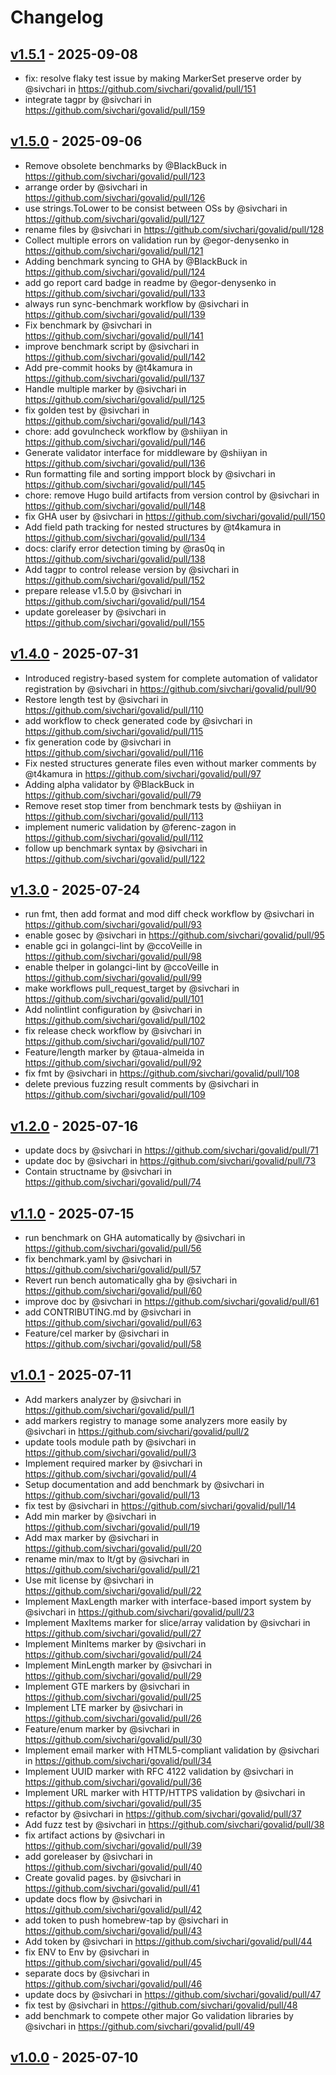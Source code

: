 # Changelog

## [v1.5.1](https://github.com/sivchari/govalid/compare/v1.5.0...v1.5.1) - 2025-09-08
- fix: resolve flaky test issue by making MarkerSet preserve order by @sivchari in https://github.com/sivchari/govalid/pull/151
- integrate tagpr by @sivchari in https://github.com/sivchari/govalid/pull/159

## [v1.5.0](https://github.com/sivchari/govalid/compare/v1.4.0...v1.5.0) - 2025-09-06
- Remove obsolete benchmarks by @BlackBuck in https://github.com/sivchari/govalid/pull/123
- arrange order by @sivchari in https://github.com/sivchari/govalid/pull/126
- use strings.ToLower to be consist between OSs by @sivchari in https://github.com/sivchari/govalid/pull/127
- rename files by @sivchari in https://github.com/sivchari/govalid/pull/128
- Collect multiple errors on validation run by @egor-denysenko in https://github.com/sivchari/govalid/pull/121
- Adding benchmark syncing to GHA by @BlackBuck in https://github.com/sivchari/govalid/pull/124
- add go report card badge in readme by @egor-denysenko in https://github.com/sivchari/govalid/pull/133
- always run sync-benchmark workflow by @sivchari in https://github.com/sivchari/govalid/pull/139
- Fix benchmark by @sivchari in https://github.com/sivchari/govalid/pull/141
- improve benchmark script by @sivchari in https://github.com/sivchari/govalid/pull/142
- Add pre-commit hooks by @t4kamura in https://github.com/sivchari/govalid/pull/137
- Handle multiple marker by @sivchari in https://github.com/sivchari/govalid/pull/125
- fix golden test by @sivchari in https://github.com/sivchari/govalid/pull/143
- chore: add govulncheck workflow by @shiiyan in https://github.com/sivchari/govalid/pull/146
- Generate validator interface for middleware by @shiiyan in https://github.com/sivchari/govalid/pull/136
- Run formatting file and sorting impport block by @sivchari in https://github.com/sivchari/govalid/pull/145
- chore: remove Hugo build artifacts from version control by @sivchari in https://github.com/sivchari/govalid/pull/148
- fix GHA user by @sivchari in https://github.com/sivchari/govalid/pull/150
- Add field path tracking for nested structures by @t4kamura in https://github.com/sivchari/govalid/pull/134
- docs: clarify error detection timing by @ras0q in https://github.com/sivchari/govalid/pull/138
- Add tagpr to control release version by @sivchari in https://github.com/sivchari/govalid/pull/152
- prepare release v1.5.0 by @sivchari in https://github.com/sivchari/govalid/pull/154
- update goreleaser by @sivchari in https://github.com/sivchari/govalid/pull/155

## [v1.4.0](https://github.com/sivchari/govalid/compare/v1.3.0...v1.4.0) - 2025-07-31
- Introduced registry-based system for complete automation of validator registration by @sivchari in https://github.com/sivchari/govalid/pull/90
- Restore length test by @sivchari in https://github.com/sivchari/govalid/pull/110
- add workflow to check generated code by @sivchari in https://github.com/sivchari/govalid/pull/115
- fix generation code by @sivchari in https://github.com/sivchari/govalid/pull/116
- Fix nested structures generate files even without marker comments by @t4kamura in https://github.com/sivchari/govalid/pull/97
- Adding alpha validator by @BlackBuck in https://github.com/sivchari/govalid/pull/79
- Remove reset stop timer from benchmark tests by @shiiyan in https://github.com/sivchari/govalid/pull/113
- implement numeric validation by @ferenc-zagon in https://github.com/sivchari/govalid/pull/112
- follow up benchmark syntax by @sivchari in https://github.com/sivchari/govalid/pull/122

## [v1.3.0](https://github.com/sivchari/govalid/compare/v1.2.0...v1.3.0) - 2025-07-24
- run fmt, then add format and mod diff check workflow by @sivchari in https://github.com/sivchari/govalid/pull/93
- enable gosec by @sivchari in https://github.com/sivchari/govalid/pull/95
- enable gci in golangci-lint by @ccoVeille in https://github.com/sivchari/govalid/pull/98
- enable thelper in golangci-lint by @ccoVeille in https://github.com/sivchari/govalid/pull/99
- make workflows pull_request_target by @sivchari in https://github.com/sivchari/govalid/pull/101
- Add nolintlint configuration by @sivchari in https://github.com/sivchari/govalid/pull/102
- fix release check workflow by @sivchari in https://github.com/sivchari/govalid/pull/107
- Feature/length marker by @taua-almeida in https://github.com/sivchari/govalid/pull/92
- fix fmt by @sivchari in https://github.com/sivchari/govalid/pull/108
- delete previous fuzzing result comments by @sivchari in https://github.com/sivchari/govalid/pull/109

## [v1.2.0](https://github.com/sivchari/govalid/compare/v1.0.0...v1.2.0) - 2025-07-16
- update docs by @sivchari in https://github.com/sivchari/govalid/pull/71
- update doc by @sivchari in https://github.com/sivchari/govalid/pull/73
- Contain structname by @sivchari in https://github.com/sivchari/govalid/pull/74

## [v1.1.0](https://github.com/sivchari/govalid/compare/v1.0.1...v1.1.0) - 2025-07-15
- run benchmark on GHA automatically by @sivchari in https://github.com/sivchari/govalid/pull/56
- fix benchmark.yaml by @sivchari in https://github.com/sivchari/govalid/pull/57
- Revert run bench automatically gha by @sivchari in https://github.com/sivchari/govalid/pull/60
- improve doc by @sivchari in https://github.com/sivchari/govalid/pull/61
- add CONTRIBUTING.md by @sivchari in https://github.com/sivchari/govalid/pull/63
- Feature/cel marker by @sivchari in https://github.com/sivchari/govalid/pull/58

## [v1.0.1](https://github.com/sivchari/govalid/commits/v1.0.1) - 2025-07-11
- Add markers analyzer by @sivchari in https://github.com/sivchari/govalid/pull/1
- add markers registry to manage some analyzers more easily by @sivchari in https://github.com/sivchari/govalid/pull/2
- update tools module path by @sivchari in https://github.com/sivchari/govalid/pull/3
- Implement required marker by @sivchari in https://github.com/sivchari/govalid/pull/4
- Setup documentation and add benchmark by @sivchari in https://github.com/sivchari/govalid/pull/13
- fix test by @sivchari in https://github.com/sivchari/govalid/pull/14
- Add min marker by @sivchari in https://github.com/sivchari/govalid/pull/19
- Add max marker by @sivchari in https://github.com/sivchari/govalid/pull/20
- rename min/max to lt/gt by @sivchari in https://github.com/sivchari/govalid/pull/21
- Use mit license by @sivchari in https://github.com/sivchari/govalid/pull/22
- Implement MaxLength marker with interface-based import system by @sivchari in https://github.com/sivchari/govalid/pull/23
- Implement MaxItems marker for slice/array validation by @sivchari in https://github.com/sivchari/govalid/pull/27
- Implement MinItems marker by @sivchari in https://github.com/sivchari/govalid/pull/24
- Implement MinLength marker by @sivchari in https://github.com/sivchari/govalid/pull/29
- Implement GTE markers by @sivchari in https://github.com/sivchari/govalid/pull/25
- Implement LTE marker by @sivchari in https://github.com/sivchari/govalid/pull/26
- Feature/enum marker by @sivchari in https://github.com/sivchari/govalid/pull/30
- Implement email marker with HTML5-compliant validation by @sivchari in https://github.com/sivchari/govalid/pull/34
- Implement UUID marker with RFC 4122 validation by @sivchari in https://github.com/sivchari/govalid/pull/36
- Implement URL marker with HTTP/HTTPS validation by @sivchari in https://github.com/sivchari/govalid/pull/35
- refactor by @sivchari in https://github.com/sivchari/govalid/pull/37
- Add fuzz test by @sivchari in https://github.com/sivchari/govalid/pull/38
- fix artifact actions by @sivchari in https://github.com/sivchari/govalid/pull/39
- add goreleaser by @sivchari in https://github.com/sivchari/govalid/pull/40
- Create govalid pages. by @sivchari in https://github.com/sivchari/govalid/pull/41
- update docs flow by @sivchari in https://github.com/sivchari/govalid/pull/42
- add token to push homebrew-tap by @sivchari in https://github.com/sivchari/govalid/pull/43
- Add token by @sivchari in https://github.com/sivchari/govalid/pull/44
- fix ENV to Env by @sivchari in https://github.com/sivchari/govalid/pull/45
- separate docs by @sivchari in https://github.com/sivchari/govalid/pull/46
- update docs by @sivchari in https://github.com/sivchari/govalid/pull/47
- fix test by @sivchari in https://github.com/sivchari/govalid/pull/48
- add benchmark to compete other major Go validation libraries by @sivchari in https://github.com/sivchari/govalid/pull/49

## [v1.0.0](https://github.com/sivchari/govalid/commits/v1.0.0) - 2025-07-10
